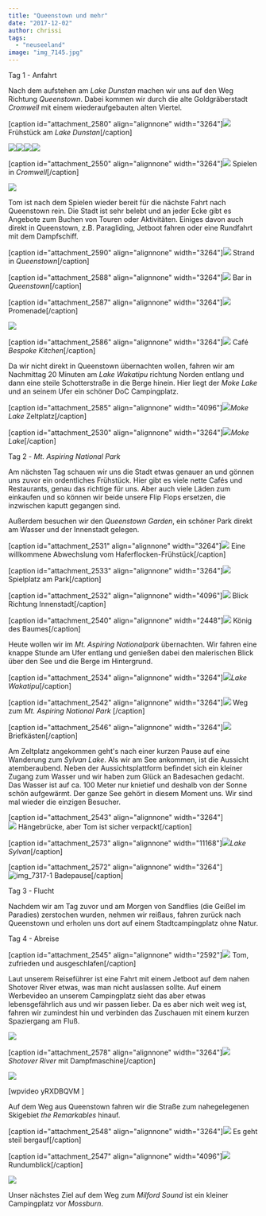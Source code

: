 ```yaml
---
title: "Queenstown und mehr"
date: "2017-12-02"
author: chrissi
tags: 
  - "neuseeland"
image: "img_7145.jpg"
---
```


Tag 1 - Anfahrt

Nach dem aufstehen am _Lake Dunstan_ machen wir uns auf den Weg Richtung _Queenstown_. Dabei kommen wir durch die alte Goldgräberstadt _Cromwell_ mit einem wiederaufgebauten alten Viertel.

\[caption id="attachment\_2580" align="alignnone" width="3264"\]![](images/img_7104.jpg) Frühstück am _Lake Dunstan_\[/caption\]

![](images/img_7116.jpg)![](images/img_7133.jpg)![](images/img_7134.jpg)![](images/img_7113.jpg)

\[caption id="attachment\_2550" align="alignnone" width="3264"\]![](images/img_7131.jpg) Spielen in _Cromwell_\[/caption\]

![](images/img_7108.jpg)

Tom ist nach dem Spielen wieder bereit für die nächste Fahrt nach Queenstown rein. Die Stadt ist sehr belebt und an jeder Ecke gibt es Angebote zum Buchen von Touren oder Aktivitäten. Einiges davon auch direkt in Queenstown, z.B. Paragliding, Jetboot fahren oder eine Rundfahrt mit dem Dampfschiff.

\[caption id="attachment\_2590" align="alignnone" width="3264"\]![](images/img_7146.jpg) Strand in _Queenstown_\[/caption\]

\[caption id="attachment\_2588" align="alignnone" width="3264"\]![](images/img_7144.jpg) Bar in _Queenstown_\[/caption\]

\[caption id="attachment\_2587" align="alignnone" width="3264"\]![](images/img_7145.jpg) Promenade\[/caption\]

![](images/img_7142.jpg)

\[caption id="attachment\_2586" align="alignnone" width="3264"\]![](images/img_7152.jpg) Café _Bespoke Kitchen_\[/caption\]

Da wir nicht direkt in Queenstown übernachten wollen, fahren wir am Nachmittag 20 Minuten am _Lake Wakatipu_ richtung Norden entlang und dann eine steile Schotterstraße in die Berge hinein. Hier liegt der _Moke Lake_ und an seinem Ufer ein schöner DoC Campingplatz.

\[caption id="attachment\_2585" align="alignnone" width="4096"\]![](images/img_7153.jpg)_Moke Lake_ Zeltplatz\[/caption\]

\[caption id="attachment\_2530" align="alignnone" width="3264"\]![](images/img_7165.jpg)_Moke Lake_\[/caption\]

Tag 2 - _Mt. Aspiring National Park_

Am nächsten Tag schauen wir uns die Stadt etwas genauer an und gönnen uns zuvor ein ordentliches Frühstück. Hier gibt es viele nette Cafés und Restaurants, genau das richtige für uns. Aber auch viele Läden zum einkaufen und so können wir beide unsere Flip Flops ersetzen, die inzwischen kaputt gegangen sind.

Außerdem besuchen wir den _Queenstown Garden_, ein schöner Park direkt am Wasser und der Innenstadt gelegen.

\[caption id="attachment\_2531" align="alignnone" width="3264"\]![](images/img_7167.jpg) Eine willkommene Abwechslung vom Haferflocken-Frühstück\[/caption\]

\[caption id="attachment\_2533" align="alignnone" width="3264"\]![](images/img_7177.jpg) Spielplatz am Park\[/caption\]

\[caption id="attachment\_2532" align="alignnone" width="4096"\]![](images/img_7186.jpg) Blick Richtung Innenstadt\[/caption\]

\[caption id="attachment\_2540" align="alignnone" width="2448"\]![](images/img_7192.jpg) König des Baumes\[/caption\]

Heute wollen wir im _Mt. Aspiring Nationalpark_ übernachten. Wir fahren eine knappe Stunde am Ufer entlang und genießen dabei den malerischen Blick über den See und die Berge im Hintergrund.

\[caption id="attachment\_2534" align="alignnone" width="3264"\]![](images/img_7214.jpg)_Lake Wakatipu_\[/caption\]

\[caption id="attachment\_2542" align="alignnone" width="3264"\]![](images/img_7252-1.jpg) Weg zum _Mt. Aspiring National Park_ \[/caption\]

\[caption id="attachment\_2546" align="alignnone" width="3264"\]![](images/img_7283-1.jpg) Briefkästen\[/caption\]

Am Zeltplatz angekommen geht's nach einer kurzen Pause auf eine Wanderung zum _Sylvan Lake_. Als wir am See ankommen, ist die Aussicht atemberaubend. Neben der Aussichtsplattform befindet sich ein kleiner Zugang zum Wasser und wir haben zum Glück an Badesachen gedacht. Das Wasser ist auf ca. 100 Meter nur knietief und deshalb von der Sonne schön aufgewärmt. Der ganze See gehört in diesem Moment uns. Wir sind mal wieder die einzigen Besucher.

\[caption id="attachment\_2543" align="alignnone" width="3264"\]  
![](images/img_7300-1.jpg) Hängebrücke, aber Tom ist sicher verpackt\[/caption\]

\[caption id="attachment\_2573" align="alignnone" width="11168"\]![](images/img_7311-2.jpg)_Lake Sylvan_\[/caption\]

\[caption id="attachment\_2572" align="alignnone" width="3264"\]![img_7317-1](images/img_7317-1.jpg) Badepause\[/caption\]

Tag 3 - Flucht

Nachdem wir am Tag zuvor und am Morgen von Sandflies (die Geißel im Paradies) zerstochen wurden, nehmen wir reißaus, fahren zurück nach Queenstown und erholen uns dort auf einem Stadtcampingplatz ohne Natur.

Tag 4 - Abreise

\[caption id="attachment\_2545" align="alignnone" width="2592"\]![](images/img_3306.jpg) Tom, zufrieden und ausgeschlafen\[/caption\]

Laut unserem Reiseführer ist eine Fahrt mit einem Jetboot auf dem nahen Shotover River etwas, was man nicht auslassen sollte. Auf einem Werbevideo an unserem Campingplatz sieht das aber etwas lebensgefährlich aus und wir passen lieber. Da es aber nich weit weg ist, fahren wir zumindest hin und verbinden das Zuschauen mit einem kurzen Spaziergang am Fluß.

![](images/img_7408.jpg)

\[caption id="attachment\_2578" align="alignnone" width="3264"\]![](images/img_7409.jpg)_Shotover River_ mit Dampfmaschine\[/caption\]

![](images/img_7405.jpg)

\[wpvideo yRXDBQVM \]

Auf dem Weg aus Queenstown fahren wir die Straße zum nahegelegenen Skigebiet _the Remarkables_ hinauf.

\[caption id="attachment\_2548" align="alignnone" width="3264"\]![](images/img_7423.jpg) Es geht steil bergauf\[/caption\]

\[caption id="attachment\_2547" align="alignnone" width="4096"\]![](images/img_7427.jpg) Rundumblick\[/caption\]

![](images/img_7412-1.jpg)

Unser nächstes Ziel auf dem Weg zum _Milford Sound_ ist ein kleiner Campingplatz vor _Mossburn_.
